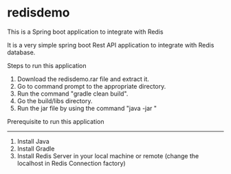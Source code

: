 # redisdemo
This is a Spring boot application to integrate with Redis

It is a very simple spring boot Rest API application to integrate with Redis database.

Steps to run this application

1. Download the redisdemo.rar file and extract it.
2. Go to command prompt to the appropriate directory.
3. Run the command "gradle clean build".
4. Go the build/libs directory.
5. Run the jar file by using the command "java -jar <jarfile>"
  
Prerequisite to run this application
********************************************

1. Install Java
2. Install Gradle
3. Install Redis Server in your local machine or remote (change the localhost in Redis Connection factory)

